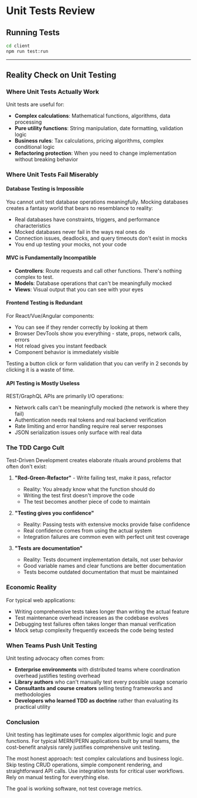 # Unit Tests Review

## Running Tests
```bash
cd client
npm run test:run
```

---

## Reality Check on Unit Testing

### Where Unit Tests Actually Work

Unit tests are useful for:
- **Complex calculations**: Mathematical functions, algorithms, data processing
- **Pure utility functions**: String manipulation, date formatting, validation logic  
- **Business rules**: Tax calculations, pricing algorithms, complex conditional logic
- **Refactoring protection**: When you need to change implementation without breaking behavior

### Where Unit Tests Fail Miserably

#### Database Testing is Impossible
You cannot unit test database operations meaningfully. Mocking databases creates a fantasy world that bears no resemblance to reality:
- Real databases have constraints, triggers, and performance characteristics
- Mocked databases never fail in the ways real ones do
- Connection issues, deadlocks, and query timeouts don't exist in mocks
- You end up testing your mocks, not your code

#### MVC is Fundamentally Incompatible
- **Controllers**: Route requests and call other functions. There's nothing complex to test.
- **Models**: Database operations that can't be meaningfully mocked
- **Views**: Visual output that you can see with your eyes

#### Frontend Testing is Redundant
For React/Vue/Angular components:
- You can see if they render correctly by looking at them
- Browser DevTools show you everything - state, props, network calls, errors
- Hot reload gives you instant feedback
- Component behavior is immediately visible

Testing a button click or form validation that you can verify in 2 seconds by clicking it is a waste of time.

#### API Testing is Mostly Useless
REST/GraphQL APIs are primarily I/O operations:
- Network calls can't be meaningfully mocked (the network is where they fail)
- Authentication needs real tokens and real backend verification
- Rate limiting and error handling require real server responses
- JSON serialization issues only surface with real data

### The TDD Cargo Cult

Test-Driven Development creates elaborate rituals around problems that often don't exist:

1. **"Red-Green-Refactor"** - Write failing test, make it pass, refactor
   - Reality: You already know what the function should do
   - Writing the test first doesn't improve the code
   - The test becomes another piece of code to maintain

2. **"Testing gives you confidence"**
   - Reality: Passing tests with extensive mocks provide false confidence
   - Real confidence comes from using the actual system
   - Integration failures are common even with perfect unit test coverage

3. **"Tests are documentation"**
   - Reality: Tests document implementation details, not user behavior
   - Good variable names and clear functions are better documentation
   - Tests become outdated documentation that must be maintained

### Economic Reality

For typical web applications:
- Writing comprehensive tests takes longer than writing the actual feature
- Test maintenance overhead increases as the codebase evolves
- Debugging test failures often takes longer than manual verification
- Mock setup complexity frequently exceeds the code being tested

### When Teams Push Unit Testing

Unit testing advocacy often comes from:
- **Enterprise environments** with distributed teams where coordination overhead justifies testing overhead
- **Library authors** who can't manually test every possible usage scenario
- **Consultants and course creators** selling testing frameworks and methodologies
- **Developers who learned TDD as doctrine** rather than evaluating its practical utility

### Conclusion

Unit testing has legitimate uses for complex algorithmic logic and pure functions. For typical MERN/PERN applications built by small teams, the cost-benefit analysis rarely justifies comprehensive unit testing.

The most honest approach: test complex calculations and business logic. Skip testing CRUD operations, simple component rendering, and straightforward API calls. Use integration tests for critical user workflows. Rely on manual testing for everything else.

The goal is working software, not test coverage metrics.